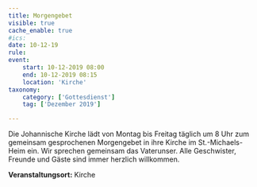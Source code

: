 ```yaml
---
title: Morgengebet
visible: true
cache_enable: true
#ics: 
date: 10-12-19
rule: 
event:
	start: 10-12-2019 08:00
	end: 10-12-2019 08:15
	location: 'Kirche'
taxonomy:
	category: ['Gottesdienst']
	tag: ['Dezember 2019']

---
```

Die Johannische Kirche lädt von Montag bis Freitag täglich um 8 Uhr zum gemeinsam gesprochenen Morgengebet in ihre Kirche im St.-Michaels-Heim ein. Wir sprechen gemeinsam das Vaterunser. Alle Geschwister, Freunde und Gäste sind immer herzlich willkommen.



**Veranstaltungsort:** Kirche

